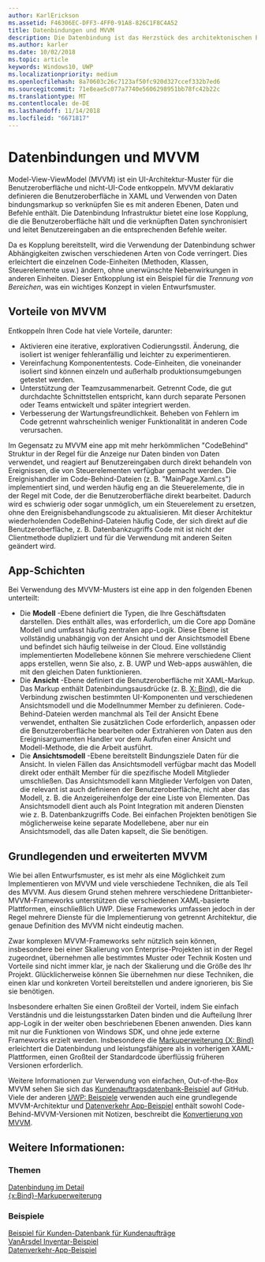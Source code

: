 ```yaml
---
author: KarlErickson
ms.assetid: F46306EC-DFF3-4FF0-91A8-826C1F8C4A52
title: Datenbindungen und MVVM
description: Die Datenbindung ist das Herzstück des architektonischen Entwurfsmusters Model-View-ViewModel (MVVM)-UI, und ermöglicht die Kopplung zwischen UI und nicht-UI-Code.
ms.author: karler
ms.date: 10/02/2018
ms.topic: article
keywords: Windows10, UWP
ms.localizationpriority: medium
ms.openlocfilehash: 8a70603c26c7123af50fc920d327ccef332b7ed6
ms.sourcegitcommit: 71e8eae5c077a7740e5606298951bb78fc42b22c
ms.translationtype: MT
ms.contentlocale: de-DE
ms.lasthandoff: 11/14/2018
ms.locfileid: "6671817"
---
```

# <a name="data-binding-and-mvvm"></a>Datenbindungen und MVVM

Model-View-ViewModel (MVVM) ist ein UI-Architektur-Muster für die Benutzeroberfläche und nicht-UI-Code entkoppeln. MVVM deklarativ definieren die Benutzeroberfläche in XAML und Verwenden von Daten bindungsmarkup so verknüpfen Sie es mit anderen Ebenen, Daten und Befehle enthält. Die Datenbindung Infrastruktur bietet eine lose Kopplung, die die Benutzeroberfläche hält und die verknüpften Daten synchronisiert und leitet Benutzereingaben an die entsprechenden Befehle weiter. 

Da es Kopplung bereitstellt, wird die Verwendung der Datenbindung schwer Abhängigkeiten zwischen verschiedenen Arten von Code verringert. Dies erleichtert die einzelnen Code-Einheiten (Methoden, Klassen, Steuerelemente usw.) ändern, ohne unerwünschte Nebenwirkungen in anderen Einheiten. Dieser Entkopplung ist ein Beispiel für die *Trennung von Bereichen*, was ein wichtiges Konzept in vielen Entwurfsmuster. 

## <a name="benefits-of-mvvm"></a>Vorteile von MVVM

Entkoppeln Ihren Code hat viele Vorteile, darunter:

* Aktivieren eine iterative, explorativen Codierungsstil. Änderung, die isoliert ist weniger fehleranfällig und leichter zu experimentieren.
* Vereinfachung Komponententests. Code-Einheiten, die voneinander isoliert sind können einzeln und außerhalb produktionsumgebungen getestet werden.
* Unterstützung der Teamzusammenarbeit. Getrennt Code, die gut durchdachte Schnittstellen entspricht, kann durch separate Personen oder Teams entwickelt und später integriert werden.
* Verbesserung der Wartungsfreundlichkeit. Beheben von Fehlern im Code getrennt wahrscheinlich weniger Funktionalität in anderen Code verursachen.

Im Gegensatz zu MVVM eine app mit mehr herkömmlichen "CodeBehind" Struktur in der Regel für die Anzeige nur Daten binden von Daten verwendet, und reagiert auf Benutzereingaben durch direkt behandeln von Ereignissen, die von Steuerelementen verfügbar gemacht werden. Die Ereignishandler im Code-Behind-Dateien (z. B. "MainPage.Xaml.cs") implementiert sind, und werden häufig eng an die Steuerelemente, die in der Regel mit Code, der die Benutzeroberfläche direkt bearbeitet. Dadurch wird es schwierig oder sogar unmöglich, um ein Steuerelement zu ersetzen, ohne den Ereignisbehandlungscode zu aktualisieren. Mit dieser Architektur wiederholenden CodeBehind-Dateien häufig Code, der sich direkt auf die Benutzeroberfläche, z. B. Datenbankzugriffs Code mit ist nicht der Clientmethode dupliziert und für die Verwendung mit anderen Seiten geändert wird.

## <a name="app-layers"></a>App-Schichten

Bei Verwendung des MVVM-Musters ist eine app in den folgenden Ebenen unterteilt:

* Die **Modell** -Ebene definiert die Typen, die Ihre Geschäftsdaten darstellen. Dies enthält alles, was erforderlich, um die Core app Domäne Modell und umfasst häufig zentralen app-Logik. Diese Ebene ist vollständig unabhängig von der Ansicht und der Ansichtsmodell Ebene und befindet sich häufig teilweise in der Cloud. Eine vollständig implementierten Modellebene können Sie mehrere verschiedene Client apps erstellen, wenn Sie also, z. B. UWP und Web-apps auswählen, die mit den gleichen Daten funktionieren.
* Die **Ansicht** -Ebene definiert die Benutzeroberfläche mit XAML-Markup. Das Markup enthält Datenbindungsausdrücke (z. B. [X: Bind](https://docs.microsoft.com/windows/uwp/xaml-platform/x-bind-markup-extension)), die die Verbindung zwischen bestimmten UI-Komponenten und verschiedenen Ansichtsmodell und die Modellnummer Member zu definieren. Code-Behind-Dateien werden manchmal als Teil der Ansicht Ebene verwendet, enthalten Sie zusätzlichen Code erforderlich, anpassen oder die Benutzeroberfläche bearbeiten oder Extrahieren von Daten aus den Ereignisargumenten Handler vor dem Aufrufen einer Ansicht und Modell-Methode, die die Arbeit ausführt. 
* Die **Ansichtsmodell** -Ebene bereitstellt Bindungsziele Daten für die Ansicht. In vielen Fällen das Ansichtsmodell verfügbar macht das Modell direkt oder enthält Member für die spezifische Modell Mitglieder umschließen. Das Ansichtsmodell kann Mitglieder Verfolgen von Daten, die relevant ist auch definieren der Benutzeroberfläche, nicht aber das Modell, z. B. die Anzeigereihenfolge der eine Liste von Elementen. Das Ansichtsmodell dient auch als Point Integration mit anderen Diensten wie z. B. Datenbankzugriffs Code. Bei einfachen Projekten benötigen Sie möglicherweise keine separate Modellebene, aber nur ein Ansichtsmodell, das alle Daten kapselt, die Sie benötigen. 

## <a name="basic-and-advanced-mvvm"></a>Grundlegenden und erweiterten MVVM

Wie bei allen Entwurfsmuster, es ist mehr als eine Möglichkeit zum Implementieren von MVVM und viele verschiedene Techniken, die als Teil des MVVM. Aus diesem Grund stehen mehrere verschiedene Drittanbieter-MVVM-Frameworks unterstützen die verschiedenen XAML-basierte Plattformen, einschließlich UWP. Diese Frameworks umfassen jedoch in der Regel mehrere Dienste für die Implementierung von getrennt Architektur, die genaue Definition des MVVM nicht eindeutig machen. 

Zwar komplexen MVVM-Frameworks sehr nützlich sein können, insbesondere bei einer Skalierung von Enterprise-Projekten ist in der Regel zugeordnet, übernehmen alle bestimmtes Muster oder Technik Kosten und Vorteile sind nicht immer klar, je nach der Skalierung und die Größe des Ihr Projekt. Glücklicherweise können Sie übernehmen nur diese Techniken, die einen klar und konkreten Vorteil bereitstellen und andere ignorieren, bis Sie sie benötigen. 

Insbesondere erhalten Sie einen Großteil der Vorteil, indem Sie einfach Verständnis und die leistungsstarken Daten binden und die Aufteilung Ihrer app-Logik in der weiter oben beschriebenen Ebenen anwenden. Dies kann mit nur die Funktionen von Windows SDK, und ohne jede externe Frameworks erzielt werden. Insbesondere die [Markuperweiterung {X: Bind}](https://docs.microsoft.com/windows/uwp/xaml-platform/x-bind-markup-extension) erleichtert die Datenbindung und leistungsfähigere als in vorherigen XAML-Plattformen, einen Großteil der Standardcode überflüssig früheren Versionen erforderlich.

Weitere Informationen zur Verwendung von einfachen, Out-of-the-Box MVVM sehen Sie sich das [Kundenauftragsdatenbank-Beispiel](https://github.com/Microsoft/Windows-appsample-customers-orders-database) auf GitHub. Viele der anderen [UWP: Beispiele](https://github.com/Microsoft?q=windows-appsample
) verwenden auch eine grundlegende MVVM-Architektur und [Datenverkehr App-Beispiel](https://github.com/Microsoft/Windows-appsample-trafficapp) enthält sowohl Code-Behind-MVVM-Versionen mit Notizen, beschreibt die [Konvertierung von MVVM](https://github.com/Microsoft/Windows-appsample-trafficapp/blob/MVVM/MVVM.md). 

## <a name="see-also"></a>Weitere Informationen:

### <a name="topics"></a>Themen

[Datenbindung im Detail](https://docs.microsoft.com/windows/uwp/data-binding/data-binding-in-depth)  
[{x:Bind}-Markuperweiterung](https://docs.microsoft.com/windows/uwp/xaml-platform/x-bind-markup-extension)  

### <a name="samples"></a>Beispiele

[Beispiel für Kunden-Datenbank für Kundenaufträge](https://github.com/Microsoft/Windows-appsample-customers-orders-database)  
[VanArsdel Inventar-Beispiel](https://github.com/Microsoft/InventorySample)  
[Datenverkehr-App-Beispiel](https://github.com/Microsoft/Windows-appsample-trafficapp)  
